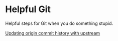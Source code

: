 # Helpful Git

Helpful steps for Git when you do something stupid.

[Updating origin commit history with upstream](rewrite_git_history.md)
